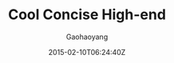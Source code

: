 ---
title: "Cool Concise High-end"
github: https://github.com/Gaohaoyang/gaohaoyang.github.io
demo: https://gaohaoyang.github.io/
author: Gaohaoyang
ssg:
  - Jekyll
cms:
  - No Cms
date: 2015-02-10T06:24:40Z
github_branch: master
description: "blog & blog theme🤘"
stale: false
---